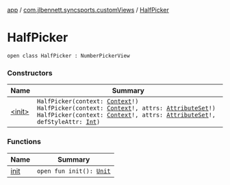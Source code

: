 [app](../../index.md) / [com.jlbennett.syncsports.customViews](../index.md) / [HalfPicker](./index.md)

# HalfPicker

`open class HalfPicker : NumberPickerView`

### Constructors

| Name | Summary |
|---|---|
| [&lt;init&gt;](-init-.md) | `HalfPicker(context: `[`Context`](https://developer.android.com/reference/android/content/Context.html)`!)`<br>`HalfPicker(context: `[`Context`](https://developer.android.com/reference/android/content/Context.html)`!, attrs: `[`AttributeSet`](https://developer.android.com/reference/android/util/AttributeSet.html)`!)`<br>`HalfPicker(context: `[`Context`](https://developer.android.com/reference/android/content/Context.html)`!, attrs: `[`AttributeSet`](https://developer.android.com/reference/android/util/AttributeSet.html)`!, defStyleAttr: `[`Int`](https://kotlinlang.org/api/latest/jvm/stdlib/kotlin/-int/index.html)`)` |

### Functions

| Name | Summary |
|---|---|
| [init](init.md) | `open fun init(): `[`Unit`](https://kotlinlang.org/api/latest/jvm/stdlib/kotlin/-unit/index.html) |
